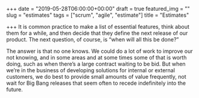 +++
date = "2019-05-28T06:00:00+00:00"
draft = true
featured_img = ""
slug = "estimates"
tags = ["scrum", "agile", "estimate"]
title = "Estimates"

+++
It is common practice to make a list of essential features, think about them for a while, and then decide that they define the next release of our product. The next question, of course, is “when will all this be done?”

The answer is that no one knows. We could do a lot of work to improve our not knowing, and in some areas and at some times some of that is worth doing, such as when there’s a large contract waiting to be bid. But when we’re in the business of developing solutions for internal or external customers, we do best to provide small amounts of value frequently, not wait for Big Bang releases that seem often to recede indefinitely into the future.